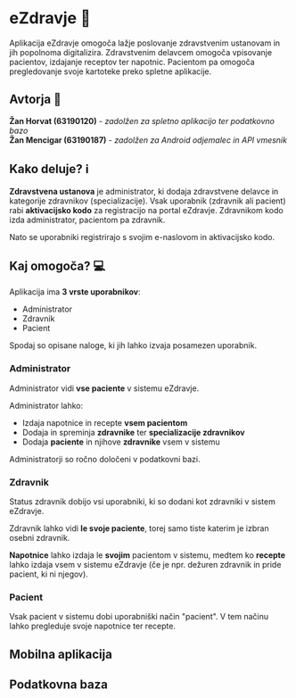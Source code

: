 # eZdravje :hospital:
Aplikacija eZdravje omogoča lažje poslovanje zdravstvenim ustanovam in jih popolnoma digitalizira. Zdravstvenim delavcem omogoča vpisovanje pacientov, izdajanje receptov ter napotnic. Pacientom pa omogoča pregledovanje svoje kartoteke preko spletne aplikacije.

## Avtorja :construction_worker:
**Žan Horvat (63190120)** - *zadolžen za spletno aplikacijo ter podatkovno bazo* <br>
**Žan Mencigar (63190187)** - *zadolžen za Android odjemalec in API vmesnik* <br>

## Kako deluje? :information_source:
<b>Zdravstvena ustanova</b> je administrator, ki dodaja zdravstvene delavce in kategorije zdravnikov (specializacije). Vsak uporabnik (zdravnik ali pacient) rabi <b>aktivacijsko kodo</b> za registracijo na portal eZdravje. Zdravnikom kodo izda administrator, pacientom pa zdravnik.

Nato se uporabniki registrirajo s svojim e-naslovom in aktivacijsko kodo.

## Kaj omogoča? :computer:
Aplikacija ima **3 vrste uporabnikov**:
* Administrator
* Zdravnik
* Pacient

Spodaj so opisane naloge, ki jih lahko izvaja posamezen uporabnik.

### Administrator
Administrator vidi **vse paciente** v sistemu eZdravje.

Administrator lahko:
* Izdaja napotnice in recepte **vsem pacientom**
* Dodaja in spreminja **zdravnike** ter **specializacije zdravnikov** 
* Dodaja **paciente** in njihove **zdravnike** vsem v sistemu

Administratorji so ročno določeni v podatkovni bazi.

### Zdravnik
Status zdravnik dobijo vsi uporabniki, ki so dodani kot zdravniki v sistem eZdravje.

Zdravnik lahko vidi **le svoje paciente**, torej samo tiste katerim je izbran osebni zdravnik.

**Napotnice** lahko izdaja le **svojim** pacientom v sistemu, medtem ko **recepte** lahko izdaja vsem v sistemu eZdravje (če je npr. dežuren zdravnik in pride pacient, ki ni njegov).

### Pacient
Vsak pacient v sistemu dobi uporabniški način "pacient". V tem načinu lahko pregleduje svoje napotnice ter recepte.

## Mobilna aplikacija

## Podatkovna baza
